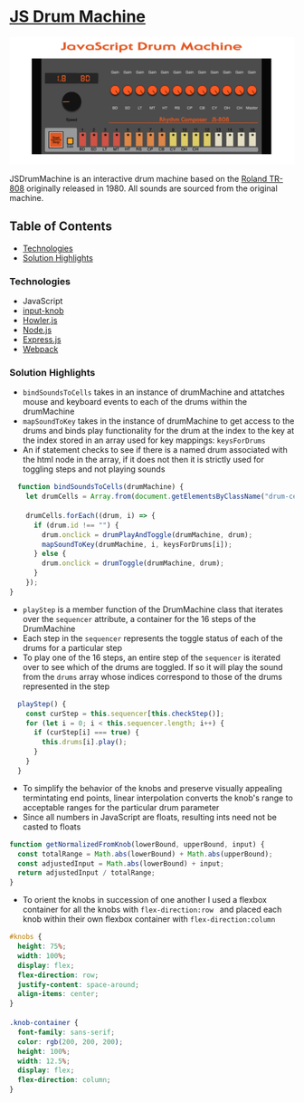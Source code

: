 [JS Drum Machine](http://javascript-drum-machine.herokuapp.com/)
=================

![](./images/drumMachine.png)

JSDrumMachine is an interactive drum machine based on the [Roland TR-808](https://en.wikipedia.org/wiki/Roland_TR-808) originally released in 1980. All sounds are sourced from the original machine. 

## Table of Contents
  * [Technologies](#technologies)
  * [Solution Highlights](#solution-highlights)

### Technologies
  * JavaScript
  * [input-knob](https://www.npmjs.com/package/input-knob)
  * [Howler.js](https://howlerjs.com)
  * [Node.js](https://nodejs.org/en/)
  * [Express.js](https://www.npmjs.com/package/express)
  * [Webpack](https://www.npmjs.com/package/webpack)

### Solution Highlights

- `bindSoundsToCells` takes in an instance of drumMachine and attatches mouse and keyboard events to each of the drums within the drumMachine
- `mapSoundToKey` takes in the instance of drumMachine to get access to the drums and binds play functionality for the drum at the index to the key at the index stored in an array used for key mappings: `keysForDrums`
- An if statement checks to see if there is a named drum associated with the html node in the array, if it does not then it is strictly used for toggling steps and not playing sounds

```js
  function bindSoundsToCells(drumMachine) {
    let drumCells = Array.from(document.getElementsByClassName("drum-cell"));

    drumCells.forEach((drum, i) => {
      if (drum.id !== "") {
        drum.onclick = drumPlayAndToggle(drumMachine, drum);
        mapSoundToKey(drumMachine, i, keysForDrums[i]);
      } else {
        drum.onclick = drumToggle(drumMachine, drum);
      }
    });
}
```

- `playStep` is a member function of the DrumMachine class that iterates over the `sequencer` attribute, a container for the 16 steps of the DrumMachine
- Each step in the `sequencer` represents the toggle status of each of the drums for a particular step
- To play one of the 16 steps, an entire step of the `sequencer` is iterated over to see which of the drums are toggled. If so it will play the sound from the `drums` array whose indices correspond to those of the drums represented in the step

```js
  playStep() {
    const curStep = this.sequencer[this.checkStep()];
    for (let i = 0; i < this.sequencer.length; i++) {
      if (curStep[i] === true) {
        this.drums[i].play();
      }
    }
  }
```

- To simplify the behavior of the knobs and preserve visually appealing termintating end points, linear interpolation converts the knob's range to acceptable ranges for the particular drum parameter
- Since all numbers in JavaScript are floats, resulting ints need not be casted to floats

```js
function getNormalizedFromKnob(lowerBound, upperBound, input) {
  const totalRange = Math.abs(lowerBound) + Math.abs(upperBound);
  const adjustedInput = Math.abs(lowerBound) + input;
  return adjustedInput / totalRange;
}
```

- To orient the knobs in succession of one another I used a flexbox container for all the knobs with `flex-direction:row ` and placed each knob within their own flexbox container with `flex-direction:column`

```css
#knobs {
  height: 75%;
  width: 100%;
  display: flex;
  flex-direction: row;
  justify-content: space-around;
  align-items: center;
}

.knob-container {
  font-family: sans-serif;
  color: rgb(200, 200, 200);
  height: 100%;
  width: 12.5%;
  display: flex;
  flex-direction: column;
}
```

  
